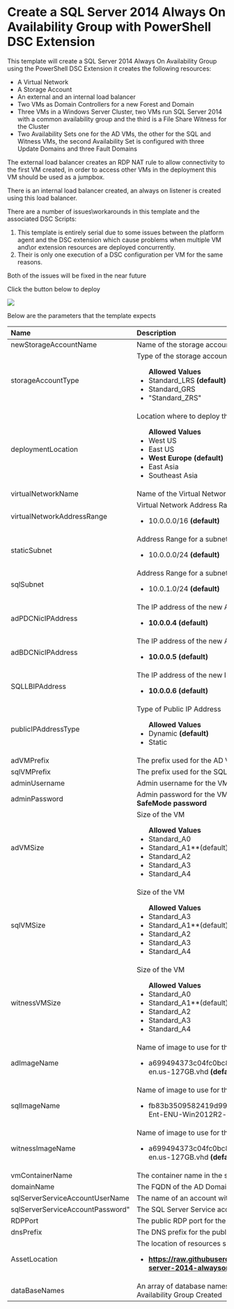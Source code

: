 # Create a SQL Server 2014 Always On Availability Group with PowerShell DSC Extension

This template will create a SQL Server 2014 Always On Availability Group using the PowerShell DSC Extension it creates the following resources:

+	A Virtual Network
+	A Storage Account
+	An external and an internal load balancer
+	Two VMs as Domain Controllers for a new Forest and Domain
+	Three VMs in a Windows Server Cluster, two VMs run SQL Server 2014 with a common availability group and the third is a File Share Witness for the Cluster
+	Two Availability Sets one for the AD VMs, the other for the SQL and Witness VMs, the second Availability Set is configured with three Update Domains and three Fault Domains

The external load balancer creates an RDP NAT rule to allow connectivity to the first VM created, in order to access other VMs in the deployment this VM should be used as a jumpbox.

There is an internal load balancer created, an always on listener is created using this load balancer.

There are a number of issues\workarounds in this template and the associated DSC Scripts:

1. This template is entirely serial due to some issues between the platform agent and the DSC extension which cause problems when multiple VM and\or extension resources are deployed concurrently.
2. Their is only one execution of a DSC configuration per VM for the same reasons.

Both of the issues will be fixed in the near future

Click the button below to deploy

<a href="https://azuredeploy.net" target="_blank">
    <img src="http://azuredeploy.net/deploybutton.png"/>
</a>

Below are the parameters that the template expects

| Name   | Description    |
|:--- |:---|
| newStorageAccountName    | Name of the storage account to create    |
| storageAccountType      | Type of the storage account <br> <ul>**Allowed Values**<li>Standard_LRS **(default)**</li><li>Standard_GRS</li><li>"Standard_ZRS"</li></ul> |
| deploymentLocation  | Location where to deploy the resource <br><ul>**Allowed Values**<li>West US</li><li>East US</li><li>**West Europe (default)**</li><li>East Asia</li><li>Southeast Asia</li>|
| virtualNetworkName | Name of the Virtual Network |
| virtualNetworkAddressRange | Virtual Network Address Range <br> <ul><li>10.0.0.0/16 **(default)**</li></ul> |
| staticSubnet | Address Range for a subnet that contains VMs with static IP addresses <br> <ul><li>10.0.0.0/24 **(default)**</li></ul> |
| sqlSubnet | Address Range for a subnet that contains the SQL and FSW VMs <br> <ul><li>10.0.1.0/24 **(default)**</li></ul> |
| adPDCNicIPAddress | The IP address of the new AD PDC  <br> <ul><li>**10.0.0.4 (default)**</li></ul> |
| adBDCNicIPAddress | The IP address of the new AD BDC  <br> <ul><li>**10.0.0.5 (default)**</li></ul> |
| SQLLBIPAddress | The IP address of the new ILB used for the SQL Listener <br> <ul><li>**10.0.0.6 (default)**</li></ul> |
| publicIPAddressType | Type of Public IP Address <br> <ul>**Allowed Values**<li>Dynamic **(default)**</li><li>Static</li></ul>|
| adVMPrefix | The prefix used for the AD VM names |
| sqlVMPrefix | The prefix used for the SQL Server and witness VM names |
| adminUsername | Admin username for the VM **This will also be used as the domain admin user name**|
| adminPassword | Admin password for the VM **This will also be used as the domain admin password and the SafeMode password** |
| adVMSize | Size of the VM <br> <ul>**Allowed Values**<li>Standard_A0 </li><li>Standard_A1**(default)**</li><li>Standard_A2</li><li>Standard_A3</li><li>Standard_A4</li></ul>|
| sqlVMSize | Size of the VM <br> <ul>**Allowed Values**<li>Standard_A3 </li><li>Standard_A1**(default)**</li><li>Standard_A2</li><li>Standard_A3</li><li>Standard_A4</li></ul>|
| witnessVMSize | Size of the VM <br> <ul>**Allowed Values**<li>Standard_A0 </li><li>Standard_A1**(default)**</li><li>Standard_A2</li><li>Standard_A3</li><li>Standard_A4</li></ul>|
| adImageName | Name of image to use for the VM <br> <ul><li>a699494373c04fc0bc8f2bb1389d6106__Windows-Server-2012-R2-201503.01-en.us-127GB.vhd **(default)**</li></ul>|
| sqlImageName | Name of image to use for the SQL VM <br> <ul><li>fb83b3509582419d99629ce476bcb5c8__SQL-Server-2014-RTM-12.0.2048.0-Ent-ENU-Win2012R2-cy15su04 **(default)**</li></ul>|
| witnessImageName | Name of image to use for the VM <br> <ul><li>a699494373c04fc0bc8f2bb1389d6106__Windows-Server-2012-R2-201503.01-en.us-127GB.vhd **(default)**</li></ul>|
| vmContainerName | The container name in the storage account where VM disks are stored|
| domainName | The FQDN of the AD Domain created |
| sqlServerServiceAccountUserName | The name of an account with is created to run the SQL Server Service |
| sqlServerServiceAccountPassword"| The SQL Server Service account password |
| RDPPort | The public RDP port for the First VM |
| dnsPrefix | The DNS prefix for the public IP address used by the Load Balancer |
| AssetLocation | The location of resources such as templates and DSC modules that the script is dependent <br> <ul><li> **https://raw.githubusercontent.com/azurermtemplates/azurermtemplates/master/sql-server-2014-alwayson-usingdsc (default)**</li></ul> |
| dataBaseNames | An array of database names. Each database will be created and added to the Always On Availability Group Created |




